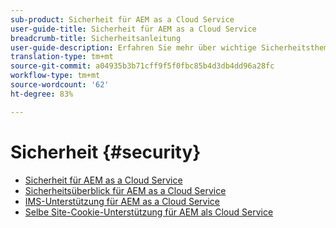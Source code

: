 ```yaml
---
sub-product: Sicherheit für AEM as a Cloud Service
user-guide-title: Sicherheit für AEM as a Cloud Service
breadcrumb-title: Sicherheitsanleitung
user-guide-description: Erfahren Sie mehr über wichtige Sicherheitsthemen zu Experience Manager as a Cloud Service.
translation-type: tm+mt
source-git-commit: a04935b3b71cff9f5f0fbc85b4d3db4dd96a28fc
workflow-type: tm+mt
source-wordcount: '62'
ht-degree: 83%

---
```



# Sicherheit {#security}

+ [Sicherheit für AEM as a Cloud Service](/help/security/home.md)
+ [Sicherheitsüberblick für AEM as a Cloud Service](/help/security/cloud-service-security-overview.md)
+ [IMS-Unterstützung für AEM as a Cloud Service](ims-support.md)
+ [Selbe Site-Cookie-Unterstützung für AEM als Cloud Service](/help/security/same-site-cookie-support.md)
